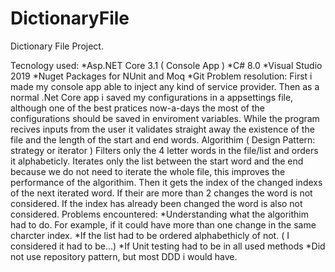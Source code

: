 # DictionaryFile

Dictionary File Project.

Tecnology used:
  *Asp.NET Core 3.1 ( Console App )
  *C# 8.0
  *Visual Studio 2019
  *Nuget Packages for NUnit and Moq
  *Git
Problem resolution:
  First i made my console app able to inject any kind of service provider. Then as a normal .Net Core app i saved my configurations in a appsettings file, although one of the best pratices
  now-a-days the most of the configurations should be saved in enviroment variables.
  While the program recives inputs from the user it validates straight away the existence of the file and the length of the start and end words.
Algorithim ( Design Pattern: strategy or iterator )
  Filters only the 4 letter words in the file/list and orders it alphabeticly. 
  Iterates only the list between the start word and the end because we do not need to iterate the whole file, this improves
  the performance of the algorithim.
  Then it gets the index of the changed indexs of the next iterated word. If their are more than 2 changes the word is not considered. If the index has already been changed the
  word is also not considered.
Problems encountered:
  *Understanding what the algorithim had to do. For example, if it could have more than one change in the same charcter index.
  *If the list had to be ordered alphabethicly of not. ( I considered it had to be...)
  *If Unit testing had to be in all used methods
  *Did not use repository pattern, but most DDD i would have.
  
  
  
